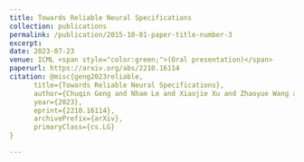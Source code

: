 ```yaml
---
title: Towards Reliable Neural Specifications
collection: publications
permalink: /publication/2015-10-01-paper-title-number-3
excerpt: 
date: 2023-07-23
venue: ICML <span style="color:green;">(Oral presentation)</span>
paperurl: https://arxiv.org/abs/2210.16114
citation: @misc{geng2023reliable,
      title={Towards Reliable Neural Specifications}, 
      author={Chuqin Geng and Nham Le and Xiaojie Xu and Zhaoyue Wang and Arie Gurfinkel and Xujie Si},
      year={2023},
      eprint={2210.16114},
      archivePrefix={arXiv},
      primaryClass={cs.LG}
}

---
```



